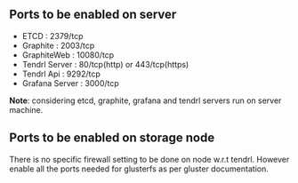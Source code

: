 
## Ports to be enabled on server
* ETCD : 2379/tcp
* Graphite : 2003/tcp
* GraphiteWeb : 10080/tcp
* Tendrl Server : 80/tcp(http) or 443/tcp(https)
* Tendrl Api : 9292/tcp
* Grafana Server : 3000/tcp

**Note**: considering etcd, graphite, grafana and tendrl servers run on server machine.

## Ports to be enabled on storage node
There is no specific firewall setting to be done on node w.r.t tendrl. However enable all the ports needed for glusterfs as per gluster documentation.